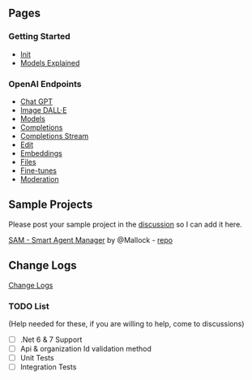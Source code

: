 ##  Pages 
### Getting Started
* [Init](Init)
* [Models Explained](Models-explained)
### OpenAI Endpoints
* [Chat GPT](Chat-GPT)
* [Image DALL·E](Dall-E)  
* [Models](Models)  
* [Completions](Completions)  
* [Completions Stream](Completions-Stream)
* [Edit](Edit)  
* [Embeddings](Embeddings)  
* [Files](Files)  
* [Fine-tunes](Fine-Tuning)  
* [Moderation](Moderation)

## Sample Projects
Please post your sample project in the [discussion](https://github.com/betalgo/openai/discussions) so I can add it here.

[SAM - Smart Agent Manager](https://github.com/betalgo/openai/discussions/157#discussion-4956146) by @Mallock - [repo](https://github.com/Mallock/sam-smart-agent-manager)

## Change Logs
[Change Logs](Change-Logs)
### TODO List 
(Help needed for these, if you are willing to help, come to discussions)
- [ ] .Net 6 & 7 Support
- [ ] Api & organization Id validation method
- [ ] Unit Tests
- [ ] Integration Tests